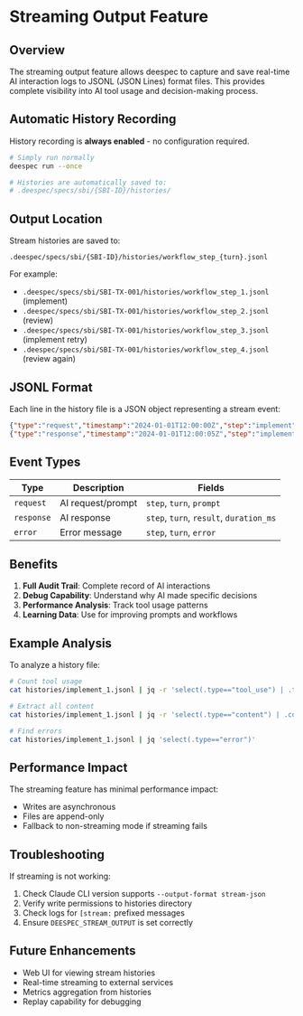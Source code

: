 # Streaming Output Feature

## Overview

The streaming output feature allows deespec to capture and save real-time AI interaction logs to JSONL (JSON Lines) format files. This provides complete visibility into AI tool usage and decision-making process.

## Automatic History Recording

History recording is **always enabled** - no configuration required.

```bash
# Simply run normally
deespec run --once

# Histories are automatically saved to:
# .deespec/specs/sbi/{SBI-ID}/histories/
```

## Output Location

Stream histories are saved to:
```
.deespec/specs/sbi/{SBI-ID}/histories/workflow_step_{turn}.jsonl
```

For example:
- `.deespec/specs/sbi/SBI-TX-001/histories/workflow_step_1.jsonl` (implement)
- `.deespec/specs/sbi/SBI-TX-001/histories/workflow_step_2.jsonl` (review)
- `.deespec/specs/sbi/SBI-TX-001/histories/workflow_step_3.jsonl` (implement retry)
- `.deespec/specs/sbi/SBI-TX-001/histories/workflow_step_4.jsonl` (review again)

## JSONL Format

Each line in the history file is a JSON object representing a stream event:

```json
{"type":"request","timestamp":"2024-01-01T12:00:00Z","step":"implement","turn":1,"prompt":"[prompt content]"}
{"type":"response","timestamp":"2024-01-01T12:00:05Z","step":"implement","turn":1,"result":"[AI response]","duration_ms":5000}
```

## Event Types

| Type | Description | Fields |
|------|------------|--------|
| `request` | AI request/prompt | `step`, `turn`, `prompt` |
| `response` | AI response | `step`, `turn`, `result`, `duration_ms` |
| `error` | Error message | `step`, `turn`, `error` |

## Benefits

1. **Full Audit Trail**: Complete record of AI interactions
2. **Debug Capability**: Understand why AI made specific decisions
3. **Performance Analysis**: Track tool usage patterns
4. **Learning Data**: Use for improving prompts and workflows

## Example Analysis

To analyze a history file:

```bash
# Count tool usage
cat histories/implement_1.jsonl | jq -r 'select(.type=="tool_use") | .tool' | sort | uniq -c

# Extract all content
cat histories/implement_1.jsonl | jq -r 'select(.type=="content") | .content'

# Find errors
cat histories/implement_1.jsonl | jq 'select(.type=="error")'
```

## Performance Impact

The streaming feature has minimal performance impact:
- Writes are asynchronous
- Files are append-only
- Fallback to non-streaming mode if streaming fails

## Troubleshooting

If streaming is not working:

1. Check Claude CLI version supports `--output-format stream-json`
2. Verify write permissions to histories directory
3. Check logs for `[stream:` prefixed messages
4. Ensure `DEESPEC_STREAM_OUTPUT` is set correctly

## Future Enhancements

- Web UI for viewing stream histories
- Real-time streaming to external services
- Metrics aggregation from histories
- Replay capability for debugging